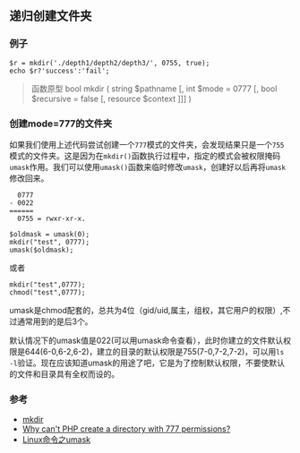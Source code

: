 ## 递归创建文件夹

### 例子

```
$r = mkdir('./depth1/depth2/depth3/', 0755, true);
echo $r?'success':'fail';
```

> 函数原型 bool mkdir ( string $pathname [, int $mode = 0777 [, bool $recursive = false [, resource $context ]]] )

### 创建mode=777的文件夹

如果我们使用上述代码尝试创建一个`777`模式的文件夹，会发现结果只是一个`755`模式的文件夹。这是因为在`mkdir()`函数执行过程中，指定的模式会被权限掩码`umask`作用。我们可以使用`umask()`函数来临时修改`umask`，创建好以后再将`umask`修改回来。

```
  0777
- 0022
======
  0755 = rwxr-xr-x.
```

```
$oldmask = umask(0);
mkdir("test", 0777);
umask($oldmask);
```

或者

```
mkdir("test",0777); 
chmod("test",0777); 
```

umask是chmod配套的，总共为4位（gid/uid,属主，组权，其它用户的权限）,不过通常用到的是后3个。

默认情况下的umask值是022(可以用umask命令查看），此时你建立的文件默认权限是644(6-0,6-2,6-2)，建立的目录的默认权限是755(7-0,7-2,7-2)，可以用`ls -l`验证。现在应该知道umask的用途了吧，它是为了控制默认权限，不要使默认的文件和目录具有全权而设的。

### 参考

- [mkdir](http://php.net/manual/zh/function.mkdir.php)
- [Why can't PHP create a directory with 777 permissions?](https://stackoverflow.com/questions/3997641/why-cant-php-create-a-directory-with-777-permissions)
- [Linux命令之umask](http://1123697506.blog.51cto.com/3783048/882064)